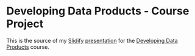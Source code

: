Developing Data Products - Course Project
=========================================

This is the source of my [Slidify](http://slidify.org/) [presentation](https://adoroszlai.github.io/DataProductsAssignment/) for the [Developing Data Products](https://www.coursera.org/course/devdataprod) course.
